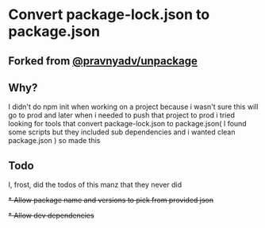# Convert package-lock.json to package.json

## Forked from [@pravnyadv/unpackage](https://github.com/pravnyadv/unpackage)

## Why?
I didn't do npm init when working on a project because i wasn't sure this will go to prod and later when i needed to push that project to prod i tried looking for tools that convert package-lock.json to package.json( I found some scripts but they included sub dependencies and i wanted clean package.json ) so made this

## Todo
I, frost, did the todos of this manz that they never did

~~* Allow package name and versions to pick from provided json~~

~~* Allow dev dependencies~~
